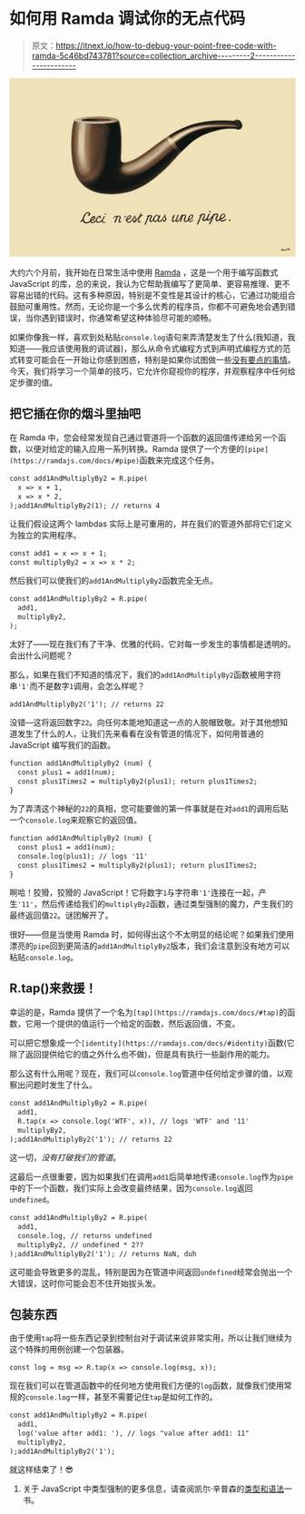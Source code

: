 # 如何用 Ramda 调试你的无点代码

> 原文：<https://itnext.io/how-to-debug-your-point-free-code-with-ramda-5c46bd743781?source=collection_archive---------2----------------------->

![](img/77d858e3381918ec3971a0d7781bfa0a.png)

大约六个月前，我开始在日常生活中使用 [Ramda](https://ramdajs.com/) ，这是一个用于编写函数式 JavaScript 的库，总的来说，我认为它帮助我编写了更简单、更容易推理、更不容易出错的代码。这有多种原因，特别是不变性是其设计的核心，它通过功能组合鼓励可重用性。然而，无论你是一个多么优秀的程序员，你都不可避免地会遇到错误，当你遇到错误时，你通常希望这种体验尽可能的顺畅。

如果你像我一样，喜欢到处粘贴`console.log`语句来弄清楚发生了什么(我知道，我知道——我应该使用我的调试器)，那么从命令式编程方式到声明式编程方式的范式转变可能会在一开始让你感到困惑，特别是如果你试图做一些[没有要点的事情](http://randycoulman.com/blog/2016/06/21/thinking-in-ramda-pointfree-style/)。今天，我们将学习一个简单的技巧，它允许你窥视你的程序，并观察程序中任何给定步骤的值。

## 把它插在你的烟斗里抽吧

在 Ramda 中，您会经常发现自己通过管道将一个函数的返回值传递给另一个函数，以便对给定的输入应用一系列转换。Ramda 提供了一个方便的`[pipe](https://ramdajs.com/docs/#pipe)`函数来完成这个任务。

```
const add1AndMultiplyBy2 = R.pipe(
  x => x + 1,
  x => x * 2,
);add1AndMultiplyBy2(1); // returns 4
```

让我们假设这两个 lambdas 实际上是可重用的，并在我们的管道外部将它们定义为独立的实用程序。

```
const add1 = x => x + 1;
const multiplyBy2 = x => x * 2;
```

然后我们可以使我们的`add1AndMultiplyBy2`函数完全无点。

```
const add1AndMultiplyBy2 = R.pipe(
  add1,
  multiplyBy2,
);
```

太好了——现在我们有了干净、优雅的代码，它对每一步发生的事情都是透明的。会出什么问题呢？

那么，如果在我们不知道的情况下，我们的`add1AndMultiplyBy2`函数被用字符串`'1'`而不是数字`1`调用，会怎么样呢？

```
add1AndMultiplyBy2('1'); // returns 22
```

没错—这将返回数字`22`。向任何本能地知道这一点的人脱帽致敬。对于其他想知道发生了什么的人，让我们先来看看在没有管道的情况下，如何用普通的 JavaScript 编写我们的函数。

```
function add1AndMultiplyBy2 (num) {
  const plus1 = add1(num);
  const plus1Times2 = multiplyBy2(plus1); return plus1Times2;
}
```

为了弄清这个神秘的`22`的真相，您可能要做的第一件事就是在对`add1`的调用后贴一个`console.log`来观察它的返回值。

```
function add1AndMultiplyBy2 (num) {
  const plus1 = add1(num);
  console.log(plus1); // logs '11'
  const plus1Times2 = multiplyBy2(plus1); return plus1Times2;
}
```

啊哈！狡猾，狡猾的 JavaScript！它将数字`1`与字符串`'1'`连接在一起，产生`'11'`，然后传递给我们的`multiplyBy2`函数，通过类型强制的魔力，产生我们的最终返回值`22`。谜团解开了。

很好——但是当使用 Ramda 时，如何得出这个不太明显的结论呢？如果我们使用漂亮的`pipe`回到更简洁的`add1AndMultiplyBy2`版本，我们会注意到没有地方可以粘贴`console.log`。

## R.tap()来救援！

幸运的是，Ramda 提供了一个名为`[tap](https://ramdajs.com/docs/#tap)`的函数，它用一个提供的值运行一个给定的函数，然后返回值，不变。

可以把它想象成一个`[identity](https://ramdajs.com/docs/#identity)`函数(它除了返回提供给它的值之外什么也不做)，但是具有执行一些副作用的能力。

那么这有什么用呢？现在，我们可以`console.log`管道中任何给定步骤的值，以观察出问题时发生了什么。

```
const add1AndMultiplyBy2 = R.pipe(
  add1,
  R.tap(x => console.log('WTF', x)), // logs 'WTF' and '11'
  multiplyBy2,
);add1AndMultiplyBy2('1'); // returns 22
```

这一切，*没有打破我们的管道*。

这最后一点很重要，因为如果我们在调用`add1`后简单地传递`console.log`作为`pipe`中的下一个函数，我们实际上会改变最终结果，因为`console.log`返回`undefined`。

```
const add1AndMultiplyBy2 = R.pipe(
  add1,
  console.log, // returns undefined
  multiplyBy2, // undefined * 2??
);add1AndMultiplyBy2('1'); // returns NaN, duh
```

这可能会导致更多的混乱，特别是因为在管道中间返回`undefined`经常会抛出一个大错误，这时你可能会忍不住开始拔头发。

## 包装东西

由于使用`tap`将一些东西记录到控制台对于调试来说非常实用，所以让我们继续为这个特殊的用例创建一个包装器。

```
const log = msg => R.tap(x => console.log(msg, x));
```

现在我们可以在管道函数中的任何地方使用我们方便的`log`函数，就像我们使用常规的`console.log`一样，甚至不需要记住`tap`是如何工作的。

```
const add1AndMultiplyBy2 = R.pipe(
  add1,
  log('value after add1: '), // logs "value after add1: 11"
  multiplyBy2,
);add1AndMultiplyBy2('1');
```

就这样结束了！😎

1.  关于 JavaScript 中类型强制的更多信息，请查阅凯尔·辛普森的[类型和语法](https://github.com/getify/You-Dont-Know-JS/blob/master/types%20&%20grammar/README.md#you-dont-know-js-types--grammar)一书。
